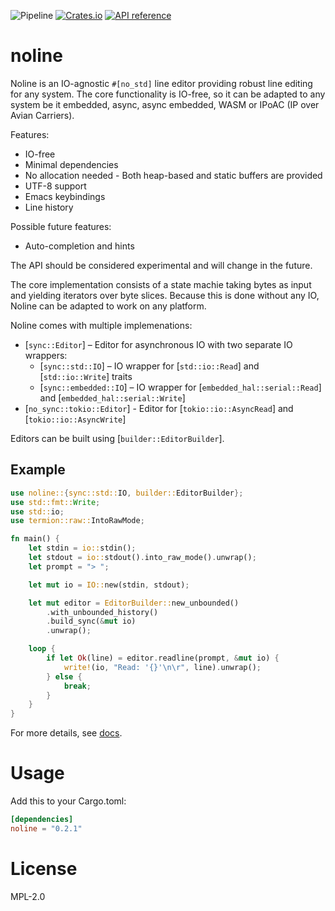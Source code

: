 ![Pipeline](https://github.com/rustne-kretser/noline/actions/workflows/rust.yml/badge.svg)
[![Crates.io](https://img.shields.io/crates/v/noline.svg)](https://crates.io/crates/noline)
[![API reference](https://docs.rs/noline/badge.svg)](https://docs.rs/noline/)

# noline

Noline is an IO-agnostic `#[no_std]` line editor providing robust
line editing for any system. The core functionality is IO-free, so
it can be adapted to any system be it embedded, async, async
embedded, WASM or IPoAC (IP over Avian Carriers).

Features:
- IO-free
- Minimal dependencies
- No allocation needed - Both heap-based and static buffers are provided
- UTF-8 support
- Emacs keybindings
- Line history

Possible future features:
- Auto-completion and hints

The API should be considered experimental and will change in the
future.

The core implementation consists of a state machie taking bytes as
input and yielding iterators over byte slices. Because this is
done without any IO, Noline can be adapted to work on any platform.

Noline comes with multiple implemenations:
- [`sync::Editor`] – Editor for asynchronous IO with two separate IO wrappers:
  - [`sync::std::IO`] – IO wrapper for [`std::io::Read`] and [`std::io::Write`] traits
  - [`sync::embedded::IO`] – IO wrapper for [`embedded_hal::serial::Read`] and [`embedded_hal::serial::Write`]
- [`no_sync::tokio::Editor`] - Editor for [`tokio::io::AsyncRead`] and [`tokio::io::AsyncWrite`]

Editors can be built using [`builder::EditorBuilder`].

## Example
```rust
use noline::{sync::std::IO, builder::EditorBuilder};
use std::fmt::Write;
use std::io;
use termion::raw::IntoRawMode;

fn main() {
    let stdin = io::stdin();
    let stdout = io::stdout().into_raw_mode().unwrap();
    let prompt = "> ";

    let mut io = IO::new(stdin, stdout);

    let mut editor = EditorBuilder::new_unbounded()
        .with_unbounded_history()
        .build_sync(&mut io)
        .unwrap();

    loop {
        if let Ok(line) = editor.readline(prompt, &mut io) {
            write!(io, "Read: '{}'\n\r", line).unwrap();
        } else {
            break;
        }
    }
}
```

For more details, see [docs](https://docs.rs/noline/).

# Usage

Add this to your Cargo.toml:

```toml
[dependencies]
noline = "0.2.1"
```

# License

MPL-2.0
